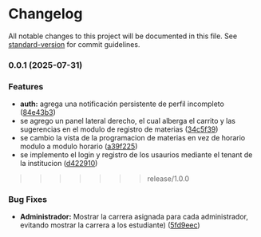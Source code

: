 # Changelog

All notable changes to this project will be documented in this file. See [standard-version](https://github.com/conventional-changelog/standard-version) for commit guidelines.

### 0.0.1 (2025-07-31)

### Features

* **auth:** agrega una  notificación persistente de perfil incompleto ([84e43b3](https://github.com/SalvatierraJ/GESTURA-FRONT/commit/84e43b3c330238a833cf70cf570e2fbc369081fc))
* se agrego un panel lateral derecho, el cual alberga el carrito y las sugerencias en el modulo de registro de materias ([34c5f39](https://github.com/SalvatierraJ/GESTURA-FRONT/commit/34c5f39276c291ac22bed19f4d28cf27a9464843))
* se cambio la vista de la programacion de materias en vez de horario modulo a modulo horario ([a39f225](https://github.com/SalvatierraJ/GESTURA-FRONT/commit/a39f225390a054da51c6915a1e30d967811fd16d))
* se implemento el login y registro de los usaurios mediante el tenant de la institucion ([d422910](https://github.com/SalvatierraJ/GESTURA-FRONT/commit/d4229100f42b264f3a034861fa15fc93fb81fb2f))

>>>>>>> release/1.0.0
>>>>>>>
>>>>>>
>>>>>
>>>>
>>>
>>

### Bug Fixes

* **Administrador:** Mostrar la carrera asignada para cada administrador, evitando mostrar la carrera a los estudiante) ([5fd9eec](https://github.com/SalvatierraJ/GESTURA-FRONT/commit/5fd9eec345d53e92e0e2dd6dc80b0382d5886585))
